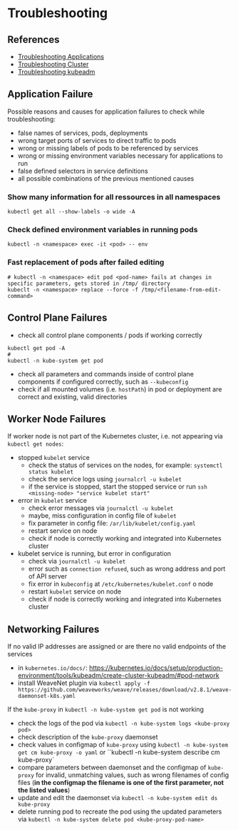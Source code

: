 # Troubleshooting

## References
- [Troubleshooting Applications](https://kubernetes.io/docs/tasks/debug/debug-application/)
- [Troubleshooting Cluster](https://kubernetes.io/docs/tasks/debug/debug-cluster/)
- [Troubleshooting kubeadm](https://kubernetes.io/docs/setup/production-environment/tools/kubeadm/troubleshooting-kubeadm/)

## Application Failure
Possible reasons and causes for application failures to check while troubleshooting:
- false names of services, pods, deployments
- wrong target ports of services to direct traffic to pods
- wrong or missing labels of pods to be referenced by services
- wrong or missing environment variables necessary for applications to run
- false defined selectors in service definitions
- all possible combinations of the previous mentioned causes

### Show many information for all ressources in all namespaces
```
kubectl get all --show-labels -o wide -A
```

### Check defined environment variables in running pods
```
kubectl -n <namespace> exec -it <pod> -- env
```

### Fast replacement of pods after failed editing
```
# kubectl -n <namespace> edit pod <pod-name> fails at changes in specific parameters, gets stored in /tmp/ directory
kubeclt -n <namespace> replace --force -f /tmp/<filename-from-edit-command>
```

## Control Plane Failures
- check all control plane components / pods if working correctly
```
kubectl get pod -A
#
kubectl -n kube-system get pod
```
- check all parameters and commands inside of control plane components if configured correctly, such as `--kubeconfig`
- check if all mounted volumes (i.e. `hostPath`) in pod or deployment are correct and existing, valid directories

## Worker Node Failures
If worker node is not part of the Kubernetes cluster, i.e. not appearing via `kubectl get nodes`: 
- stopped `kubelet` service
  - check the status of services on the nodes, for example: `systemctl status kubelet` 
  - check the service logs using `journalcrl -u kubelet`
  - if the service is stopped, start the stopped service or run `ssh <missing-node> "service kubelet start"`
- error in `kubelet` service
  - check error messages via `journalctl -u kubelet`
  - maybe, miss configuration in config file of `kubelet`
  - fix parameter in config file: `/ar/lib/kubelet/config.yaml`
  - restart service on node 
  - check if node is correctly working and integrated into Kubernetes cluster
- kubelet service is running, but error in configuration
  - check via `journalctl -u kubelet`
  - error such as `connection refused`, such as wrong address and port of API server
  - fix error in `kubeconfig` at `/etc/kubernetes/kubelet.conf` o node
  - restart `kubelet` service on node
  - check if node is correctly working and integrated into Kubernetes cluster

## Networking Failures
If no valid IP addresses are assigned or are there no valid endpoints of the services
- in `kubernetes.io/docs/`: https://kubernetes.io/docs/setup/production-environment/tools/kubeadm/create-cluster-kubeadm/#pod-network
- install WeaveNet plugin via `kubectl apply -f https://github.com/weaveworks/weave/releases/download/v2.8.1/weave-daemonset-k8s.yaml`

If the `kube-proxy` in `kubectl -n kube-system get pod` is not working
- check the logs of the pod via `kubectl -n kube-system logs <kube-proxy pod>`
- check description of the `kube-proxy` daemonset
- check values in configmap of `kube-proxy` using `kubectl -n kube-system get cm kube-proxy -o yaml` or ``kubectl -n kube-system describe cm kube-proxy`
- compare parameters between daemonset and the configmap of `kube-proxy` for invalid, unmatching values, such as wrong filenames of config files (**in the configmap the filename is one of the first parameter, not the listed values**)
- update and edit the daemonset via `kubectl -n kube-system edit ds kube-proxy`
- delete running pod to recreate the pod using the updated parameters via `kubectl -n kube-system delete pod <kube-proxy-pod-name>`

